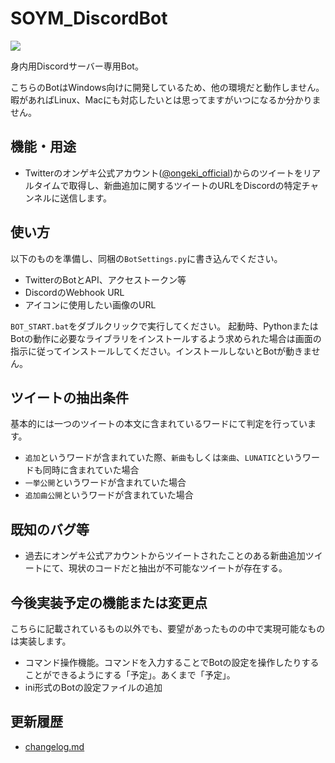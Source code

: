# SOYM_DiscordBot

[![](https://img.shields.io/github/v/release/South2190/SOYM_DiscordBot)](https://github.com/South2190/SOYM_DiscordBot/releases)

身内用Discordサーバー専用Bot。

こちらのBotはWindows向けに開発しているため、他の環境だと動作しません。暇があればLinux、Macにも対応したいとは思ってますがいつになるか分かりません。

## 機能・用途

- Twitterのオンゲキ公式アカウント([@ongeki_official](https://twitter.com/ongeki_official))からのツイートをリアルタイムで取得し、新曲追加に関するツイートのURLをDiscordの特定チャンネルに送信します。

## 使い方
以下のものを準備し、同梱の`BotSettings.py`に書き込んでください。

- TwitterのBotとAPI、アクセストークン等
- DiscordのWebhook URL
- アイコンに使用したい画像のURL

`BOT_START.bat`をダブルクリックで実行してください。
起動時、PythonまたはBotの動作に必要なライブラリをインストールするよう求められた場合は画面の指示に従ってインストールしてください。インストールしないとBotが動きません。

## ツイートの抽出条件
基本的には一つのツイートの本文に含まれているワードにて判定を行っています。

- `追加`というワードが含まれていた際、`新曲`もしくは`楽曲`、`LUNATIC`というワードも同時に含まれていた場合
- `一挙公開`というワードが含まれていた場合
- `追加曲公開`というワードが含まれていた場合

## 既知のバグ等

- 過去にオンゲキ公式アカウントからツイートされたことのある新曲追加ツイートにて、現状のコードだと抽出が不可能なツイートが存在する。

## 今後実装予定の機能または変更点
こちらに記載されているもの以外でも、要望があったものの中で実現可能なものは実装します。

- コマンド操作機能。コマンドを入力することでBotの設定を操作したりすることができるようにする「予定」。あくまで「予定」。
- ini形式のBotの設定ファイルの追加

## 更新履歴
- [changelog.md](https://github.com/South2190/SOYM_DiscordBot/blob/master/changelog.md)

